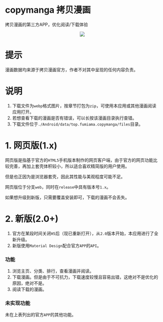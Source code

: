 # copymanga 拷贝漫画
拷贝漫画的第三方APP，优化阅读/下载体验

<div align=center> <a href="#"> <img src="http://pan.fumiama.top:42412/cmoe?name=copymanga&theme=gb" /> </a> </div>

# 提示
漫画数据均来源于拷贝漫画官方，作者不对其中呈现的任何内容负责。

# 说明
1. 下载文件为`webp`格式图片，按章节打包为`zip`，可使用本应用或其他漫画阅读应用打开。
2. 若想查看下载的漫画是否有错误，可以长按该漫画目录执行查错。
3. 下载文件位于`./Android/data/top.fumiama.copymanga/files`目录。

# 1. 网页版(1.x)
网页版是指基于官方的`HTML5`手机版本制作的网页客户端，由于官方的网页功能比较完善，再加上套壳体积较小，所以适合喜欢精简版的用户使用。

但是也正因为是浏览器套壳，因此其性能与美观程度可能不足。

网页版位于分支`web`，同时在`release`中具有版本号`1.x`。

如果想升级到新版，只需要覆盖安装即可，下载的漫画不会丢失。

# 2. 新版(2.0+)
1. 官方在某段时间关闭`H5`后（现已重新打开），从`2.0`版本开始，本应用进行了全新升级。
2. 新版使用`Material Design`配合官方`APP`的`API`。

### 功能
1. 浏览主页、分类、排行，查看漫画并阅读。
2. 下载漫画。但是由于不可抗力，下载速度较慢且容易出错，这绝对不是优化的原因，绝对不是。
3. 阅读下载的漫画。

### 未实现功能
未在上表列出的官方`APP`的其他功能。
